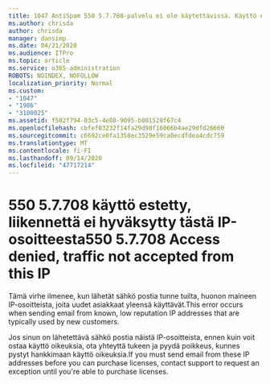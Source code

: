 ```yaml
---
title: 1047 AntiSpam 550 5.7.708-palvelu ei ole käytettävissä. Käyttö estetty, liikennettä ei hyväksytä tästä IP-osoitteesta
ms.author: chrisda
author: chrisda
manager: dansimp
ms.date: 04/21/2020
ms.audience: ITPro
ms.topic: article
ms.service: o365-administration
ROBOTS: NOINDEX, NOFOLLOW
localization_priority: Normal
ms.custom:
- "1047"
- "1986"
- "3100025"
ms.assetid: f502f794-03c5-4e08-9095-b801528f67c4
ms.openlocfilehash: cbfef03232f14fa29d98f16066b4ae29dfd26660
ms.sourcegitcommit: c6692ce0fa1358ec3529e59ca0ecdfdea4cdc759
ms.translationtype: MT
ms.contentlocale: fi-FI
ms.lasthandoff: 09/14/2020
ms.locfileid: "47717214"
---
```

# <a name="550-57708-access-denied-traffic-not-accepted-from-this-ip"></a><span data-ttu-id="079d6-103">550 5.7.708 käyttö estetty, liikennettä ei hyväksytty tästä IP-osoitteesta</span><span class="sxs-lookup"><span data-stu-id="079d6-103">550 5.7.708 Access denied, traffic not accepted from this IP</span></span>

<span data-ttu-id="079d6-104">Tämä virhe ilmenee, kun lähetät sähkö postia tunne tuilta, huonon maineen IP-osoitteista, joita uudet asiakkaat yleensä käyttävät.</span><span class="sxs-lookup"><span data-stu-id="079d6-104">This error occurs when sending email from known, low reputation IP addresses that are typically used by new customers.</span></span>

<span data-ttu-id="079d6-105">Jos sinun on lähetettävä sähkö postia näistä IP-osoitteista, ennen kuin voit ostaa käyttö oikeuksia, ota yhteyttä tukeen ja pyydä poikkeus, kunnes pystyt hankkimaan käyttö oikeuksia.</span><span class="sxs-lookup"><span data-stu-id="079d6-105">If you must send email from these IP addresses before you can purchase licenses, contact support to request an exception until you're able to purchase licenses.</span></span>
